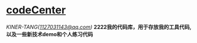 # [codeCenter](http://www.jq22.com/mem12332)
*KINER-TANG(1127031143@qq.com)*
**2222我的代码库，用于存放我的工具代码,以及一些新技术demo和个人练习代码**
